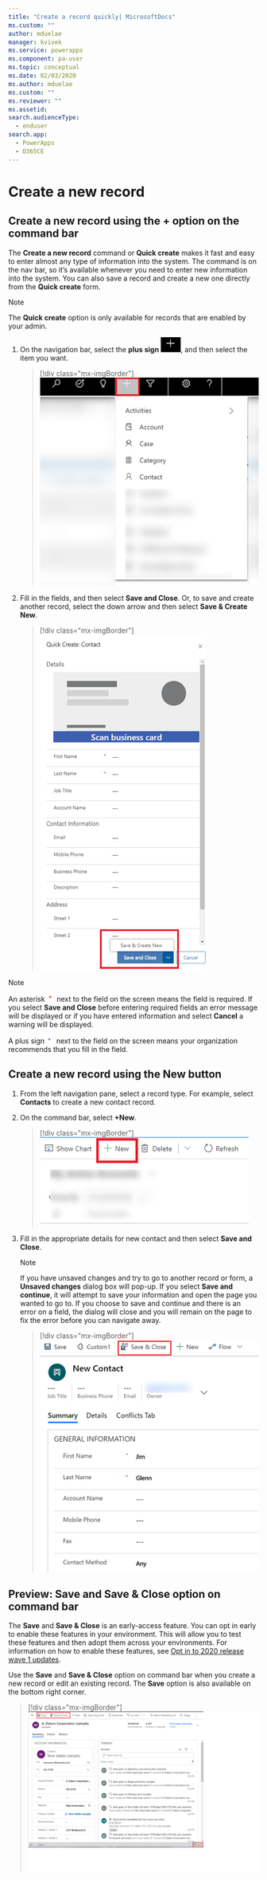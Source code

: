 ```yaml
---
title: "Create a record quickly| MicrosoftDocs"
ms.custom: ""
author: mduelae
manager: kvivek
ms.service: powerapps
ms.component: pa-user
ms.topic: conceptual
ms.date: 02/03/2020
ms.author: mduelae
ms.custom: ""
ms.reviewer: ""
ms.assetid: 
search.audienceType: 
  - enduser
search.app: 
  - PowerApps
  - D365CE
---
```

# Create a new record

## Create a new record using the + option on the command bar

The **Create a new record** command or **Quick create** makes it fast and easy to enter almost any type of information into the system. The command is on the nav bar, so it’s available whenever you need to enter new information into the system. You can also save a record and create a new one directly from the **Quick create** form.

> [!NOTE]
> The **Quick create** option is only available for records that are enabled by your admin.
    
1. On the navigation bar, select the **plus sign** ![Create record button](media/create-record-button.png "Create record button"), and then select the item you want.  

    > [!div class="mx-imgBorder"] 
    > ![Create record button](media/newrecord1.png "Create record button")
  
2.  Fill in the fields, and then select **Save and Close**. Or, to save and create another record, select the down arrow and then select  **Save & Create New**.

     > [!div class="mx-imgBorder"] 
     > ![Save a record](media/quick_create.png "Save a record")
  
> [!NOTE]
> An asterisk ![Required Field button](media/required-field-button.png "Required Field button") next to the field on the screen means the field is required. If you select **Save and Close** before entering required fields an error message will be displayed or if you have entered information and select **Cancel** a warning will be displayed.
>   
> A plus sign ![Recommended Field button](media/recommended-field-button.png "Recommended Field button") next to the field on the screen means your organization recommends that you fill in the field.  


## Create a new record using the New button 

1. From the left navigation pane, select a record type. For example, select **Contacts** to create a new contact record.
2. On the command bar, select **+New**.

    > [!div class="mx-imgBorder"] 
    > ![Create new button](media/newrecord2.png "Create new button")
  
3. Fill in the appropriate details for new contact and then select **Save and Close**.

   > [!NOTE]
    > If you have unsaved changes and try to go to another record or form, a **Unsaved changes** dialog box will pop-up. If you select **Save and continue**, it will attempt to save your information and open the page you wanted to go to. If you choose to save and continue and there is an error on a field, the dialog will close and you will remain on the page to fix the error before you can navigate away.

    > [!div class="mx-imgBorder"] 
    > ![Create new button](media/newrecord3.png "Create new button")

 
 ## Preview: Save and Save & Close option on command bar

The **Save** and **Save & Close** is an  early-access feature. You can opt in early to enable these features in your environment. This will allow you to test these features and then adopt them across your environments. For information on how to enable these features, see [Opt in to 2020 release wave 1 updates](https://docs.microsoft.com/power-platform/admin/opt-in-early-access-updates).

Use the **Save** and **Save & Close** option on command bar when you create a new record or edit an existing record. The **Save** option is also available on the bottom right corner.

> [!div class="mx-imgBorder"] 
> ![Save option on a record](media/saveoptionalwaysvisible.png "Save option on a record")



